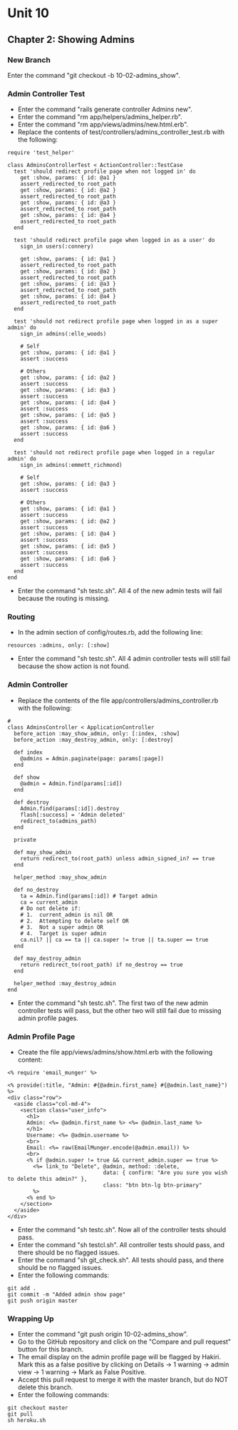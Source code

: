# Unit 10
## Chapter 2: Showing Admins

### New Branch
Enter the command "git checkout -b 10-02-admins_show".

### Admin Controller Test
* Enter the command "rails generate controller Admins new".
* Enter the command "rm app/helpers/admins_helper.rb".
* Enter the command "rm app/views/admins/new.html.erb".
* Replace the contents of test/controllers/admins_controller_test.rb with the following:
```
require 'test_helper'

class AdminsControllerTest < ActionController::TestCase
  test 'should redirect profile page when not logged in' do
    get :show, params: { id: @a1 }
    assert_redirected_to root_path
    get :show, params: { id: @a2 }
    assert_redirected_to root_path
    get :show, params: { id: @a3 }
    assert_redirected_to root_path
    get :show, params: { id: @a4 }
    assert_redirected_to root_path
  end

  test 'should redirect profile page when logged in as a user' do
    sign_in users(:connery)

    get :show, params: { id: @a1 }
    assert_redirected_to root_path
    get :show, params: { id: @a2 }
    assert_redirected_to root_path
    get :show, params: { id: @a3 }
    assert_redirected_to root_path
    get :show, params: { id: @a4 }
    assert_redirected_to root_path
  end

  test 'should not redirect profile page when logged in as a super admin' do
    sign_in admins(:elle_woods)

    # Self
    get :show, params: { id: @a1 }
    assert :success

    # Others
    get :show, params: { id: @a2 }
    assert :success
    get :show, params: { id: @a3 }
    assert :success
    get :show, params: { id: @a4 }
    assert :success
    get :show, params: { id: @a5 }
    assert :success
    get :show, params: { id: @a6 }
    assert :success
  end

  test 'should not redirect profile page when logged in a regular admin' do
    sign_in admins(:emmett_richmond)

    # Self
    get :show, params: { id: @a3 }
    assert :success

    # Others
    get :show, params: { id: @a1 }
    assert :success
    get :show, params: { id: @a2 }
    assert :success
    get :show, params: { id: @a4 }
    assert :success
    get :show, params: { id: @a5 }
    assert :success
    get :show, params: { id: @a6 }
    assert :success
  end
end
```
* Enter the command "sh testc.sh".  All 4 of the new admin tests will fail because the routing is missing.

### Routing
* In the admin section of config/routes.rb, add the following line:
```
resources :admins, only: [:show]
```
* Enter the command "sh testc.sh". All 4 admin controller tests will still fail because the show action is not found.

### Admin Controller
* Replace the contents of the file app/controllers/admins_controller.rb with the following:
```
#
class AdminsController < ApplicationController
  before_action :may_show_admin, only: [:index, :show]
  before_action :may_destroy_admin, only: [:destroy]

  def index
    @admins = Admin.paginate(page: params[:page])
  end

  def show
    @admin = Admin.find(params[:id])
  end

  def destroy
    Admin.find(params[:id]).destroy
    flash[:success] = 'Admin deleted'
    redirect_to(admins_path)
  end

  private

  def may_show_admin
    return redirect_to(root_path) unless admin_signed_in? == true
  end

  helper_method :may_show_admin

  def no_destroy
    ta = Admin.find(params[:id]) # Target admin
    ca = current_admin
    # Do not delete if:
    # 1.  current_admin is nil OR
    # 2.  Attempting to delete self OR
    # 3.  Not a super admin OR
    # 4.  Target is super admin
    ca.nil? || ca == ta || ca.super != true || ta.super == true
  end

  def may_destroy_admin
    return redirect_to(root_path) if no_destroy == true
  end

  helper_method :may_destroy_admin
end
```
* Enter the command "sh testc.sh". The first two of the new admin controller tests will pass, but the other two will still fail due to missing admin profile pages.

### Admin Profile Page
* Create the file app/views/admins/show.html.erb with the following content:
```
<% require 'email_munger' %>

<% provide(:title, "Admin: #{@admin.first_name} #{@admin.last_name}") %>
<div class="row">
  <aside class="col-md-4">
    <section class="user_info">
      <h1>
      Admin: <%= @admin.first_name %> <%= @admin.last_name %>
      </h1>
      Username: <%= @admin.username %>
      <br>
      Email: <%= raw(EmailMunger.encode(@admin.email)) %>
      <br>
      <% if @admin.super != true && current_admin.super == true %>
        <%= link_to "Delete", @admin, method: :delete,
                              data: { confirm: "Are you sure you wish to delete this admin?" },
                              class: "btn btn-lg btn-primary"
        %>
      <% end %>
    </section>
  </aside>
</div>
```
* Enter the command "sh testc.sh". Now all of the controller tests should pass.
* Enter the command "sh testcl.sh". All controller tests should pass, and there should be no flagged issues.
* Enter the command "sh git_check.sh". All tests should pass, and there should be no flagged issues.
* Enter the following commands:
```
git add .
git commit -m "Added admin show page"
git push origin master
```

### Wrapping Up
* Enter the command "git push origin 10-02-admins_show".
* Go to the GitHub repository and click on the "Compare and pull request" button for this branch.
* The email display on the admin profile page will be flagged by Hakiri. Mark this as a false positive by clicking on Details -> 1 warning -> admin view -> 1 warning -> Mark as False Positive.
* Accept this pull request to merge it with the master branch, but do NOT delete this branch.
* Enter the following commands:
```
git checkout master
git pull
sh heroku.sh
```
